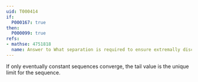 ```yaml
---
uid: T000414
if:
  P000167: true
then:
  P000099: true
refs:
- mathse: 4751818
  name: Answer to What separation is required to ensure extremally disconnected spaces are sequentially discrete?
---
```


If only eventually constant sequences converge, the tail value is the unique limit for the sequence.
